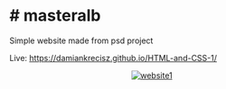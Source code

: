 
# # masteralb 

Simple website made from psd project

 Live: https://damiankrecisz.github.io/HTML-and-CSS-1/
 
<div align="center"><a href="https://ibb.co/9WwYF3g"><img src="https://i.ibb.co/JHxkfFt/website1.png" alt="website1" border="0"></a>
</div>


